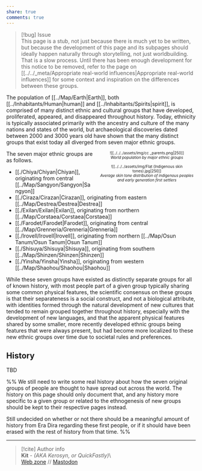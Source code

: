 ```yaml
---  
share: true  
comments: true  
---  
```

> [!bug] Issue  
> This page is a stub, not just because there is much yet to be written, but because the development of this page and its subpages should ideally happen naturally through storytelling, not just worldbuilding. That is a slow process. Until there has been enough development for this notice to be removed, refer to the page on [[../../_meta/Appropriate real-world influences|Appropriate real-world influences]] for some context and inspiration on the differences between these groups.  
  
The population of [[../Map/Earth|Earth]], both [[../Inhabitants/Human|human]] and [[../Inhabitants/Spirits|spirit]], is comprised of many distinct ethnic and cultural groups that have developed, proliferated, appeared, and disappeared throughout history. Today, ethnicity is typically associated primarily with the ancestry and culture of the many nations and states of the world, but archaeological discoveries dated between 2000 and 3000 years old have shown that the many distinct groups that exist today all diverged from seven major ethnic groups.  
  
<span align="center" style="float:right; clear:right; width:260px; margin-left:14px; font-size:10px">![[../../../assets/img/cc _parents.png|250]]<br><i>World population by major ethnic groups</i><br><br>![[../../../assets/img/Flat (Indigenous skin tones).jpg|250]]<br><i>Average skin tone distribution of indigenous peoples and early generation first settlers</i></span>  
  
The seven major ethnic groups are as follows.  
- [[./Chiya/Chiyan|Chiyan]], originating from central [[../Map/Sangyon/Sangyon|Sangyon]]  
- [[./Ciraza/Cirazan|Cirazan]], originating from eastern [[../Map/Destrea/Destrea|Destrea]]  
- [[./Exilan/Exilan|Exilan]], originating from northern [[../Map/Corstaea/Corstaea|Corstaea]]  
- [[./Farodet/Farodet|Farodet]], originating from central [[../Map/Grenneria/Grenneria|Grenneria]]  
- [[./Irovell/Irovell|Irovell]], originating from northern [[../Map/Osun Tanum/Osun Tanum|Osun Tanum]]  
- [[./Shisuya/Shisuya|Shisuya]], originating from southern [[../Map/Shinzen/Shinzen|Shinzen]]  
- [[./Yinsha/Yinsha|Yinsha]], originating from western [[../Map/Shaohou/Shaohou|Shaohou]]  
  
While these seven groups have existed as distinctly separate groups for all of known history, with most people part of a given group typically sharing some common physical features, the scientific consensus on these groups is that their separateness is a social construct, and not a biological attribute, with identities formed through the natural development of new cultures that tended to remain grouped together throughout history, especially with the development of new languages, and that the apparent physical features shared by some smaller, more recently developed ethnic groups being features that were always present, but had become more localized to these new ethnic groups over time due to societal rules and preferences.  
  
## History  
  
TBD  
  
%% We still need to write some real history about how the seven original groups of people are thought to have spread out across the world. The history on this page should only document that, and any history more specific to a given group or related to the ethnogenesis of new groups should be kept to their respective pages instead.   
  
Still undecided on whether or not there should be a meaningful amount of history from Era Dira regarding these first people, or if it should have been erased with the rest of history from that time. %%  
  
-----  
> [!cite] Author info  
> **Kit** - *(AKA Kerosyn, or QuickFastly)*\  
> [Web zone](https://kitabe.link) // [Mastodon](https://social.tripulse.net/@kit)